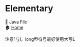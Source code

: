 # Elementary

📃 [Java File](./Elementary.java)  
🏠 [Home](../../../../../../../../README.md)

注意1与l，long型符号最好使用大写L  

